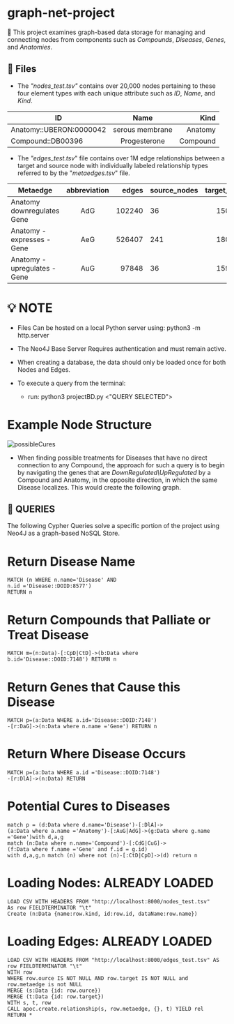 # graph-net-project

🚀 This project examines graph-based data storage for managing and connecting nodes from 
components such as _Compounds_, _Diseases_, _Genes_, and _Anatomies_.

## 📖 Files
- The _"nodes_test.tsv"_ contains over 20,000 nodes pertaining to these four element types with
  each unique attribute such as _ID_, _Name_, and _Kind_.

| ID                     | Name            | Kind      |
| ---------------------- |:---------------:| ---------:|
|Anatomy::UBERON:0000042 | serous membrane | Anatomy   |
| Compound::DB00396      | Progesterone    | Compound  |

- The _"edges_test.tsv_" file contains over 1M edge relationships between a target and source node
  with individually labeled relationship types referred to by the "_metaedges.tsv_" file.

| Metaedge                  | abbreviation     | edges   | source_nodes               | target_nodes     | unbiased   |
| ------------------------- |:---------------:| ---------:| ---------------------- |:---------------:| ---------:|
|Anatomy  downregulates Gene|   AdG        |	   102240	  |  36                    |  	15097	       |      102240|
|Anatomy - expresses - Gene|  	AeG	  |  526407	|   241 |    18094	 | 453477  |
|Anatomy - upregulates - Gene|  	 AuG | 	  97848  | 	36  |  15929	|  97848|


# 💡 NOTE 
- Files Can be hosted on a local Python server using:
    python3 -m http.server
- The Neo4J Base Server Requires authentication and must remain active.
- When creating a database, the data should only be loaded once for both Nodes and Edges.
  
- To execute a query from the terminal:
  - run: python3 projectBD.py <"QUERY SELECTED">

 
 # Example Node Structure 
![possibleCures](https://github.com/halaway/graph-net-project/assets/31904474/5c04b449-6a48-4b7d-b2af-ed7ee827f602)
- When finding possible treatments for Diseases that have no direct connection to any Compound, the approach for such a query is to begin by navigating the genes that are _DownRegulated\UpRegulated_ by a Compound and Anatomy, in the opposite direction, in which the same Disease localizes. This would create the following graph.


## 📝 QUERIES
 The following Cypher Queries solve a specific portion of the project using Neo4J as a graph-based NoSQL Store.


# Return Disease Name
    MATCH (n WHERE n.name='Disease' AND 
    n.id ='Disease::DOID:8577') 
    RETURN n

# Return Compounds that Palliate or Treat Disease
    MATCH m=(n:Data)-[:CpD|CtD]->(b:Data where 
    b.id='Disease::DOID:7148') RETURN n
    
# Return Genes that Cause this Disease

    MATCH p=(a:Data WHERE a.id='Disease::DOID:7148')
    -[r:DaG]->(n:Data where n.name ='Gene') RETURN n

# Return Where Disease Occurs

    MATCH p=(a:Data WHERE a.id ='Disease::DOID:7148')
    -[r:DlA]->(n:Data) RETURN 

# Potential Cures to Diseases

    match p = (d:Data where d.name='Disease')-[:DlA]->
    (a:Data where a.name ='Anatomy')-[:AuG|AdG]->(g:Data where g.name ='Gene')with d,a,g
    match (n:Data where n.name='Compound')-[:CdG|CuG]->
    (f:Data where f.name ='Gene' and f.id = g.id)
    with d,a,g,n match (n) where not (n)-[:CtD|CpD]->(d) return n

# Loading Nodes: ALREADY LOADED

    LOAD CSV WITH HEADERS FROM "http://localhost:8000/nodes_test.tsv" 
    As row FIELDTERMINATOR "\t"
    Create (n:Data {name:row.kind, id:row.id, dataName:row.name})
    
# Loading Edges: ALREADY LOADED
    LOAD CSV WITH HEADERS FROM "http://localhost:8000/edges_test.tsv" AS row FIELDTERMINATOR "\t"
    WITH row
    WHERE row.ource IS NOT NULL AND row.target IS NOT NULL and row.metaedge is not NULL
    MERGE (s:Data {id: row.ource})
    MERGE (t:Data {id: row.target})
    WITH s, t, row
    CALL apoc.create.relationship(s, row.metaedge, {}, t) YIELD rel
    RETURN *
